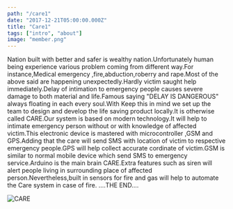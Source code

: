 ```yaml
---
path: "/care1"
date: "2017-12-21T05:00:00.000Z"
title: "Care1"
tags: ["intro", "about"]
image: "member.png"
---
```


Nation built with better and safer is wealthy nation.Unfortunately human being experience various problem coming from different way.For instance,Medical emergency ,fire,abduction,roberry and rape.Most of the above said are happening unexpectedly.Hardly victim saught help immediately.Delay of intimation to emergency people causes severe damage to both material and life.Famous saying "DELAY IS DANGEROUS" always floating in each every soul.With Keep this in mind we set up the team to design and develop the life saving product locally.It is otherwise called CARE.Our system is based on modern technology.It will help to intimate emergency person without or with knowledge of affected victim.This electronic device is mastered with microcontroller ,GSM and GPS.Adding that the care will send SMS with location of victim to respective emergency people.GPS will help collect accurate cordinate of victim.GSM is similar to normal mobile device which send SMS to emergency service.Arduino is the main brain CARE.Extra features such as siren will alert people living in surrounding place of affected person.Nevertheless,built in sensors for fire and gas will help to automate the Care  system in  case of fire.
    ....THE END....

![CARE](./images/care.jpg)
